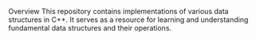 Overview
This repository contains implementations of various data structures in C++. It serves as a resource for learning and understanding fundamental data structures and their operations.
